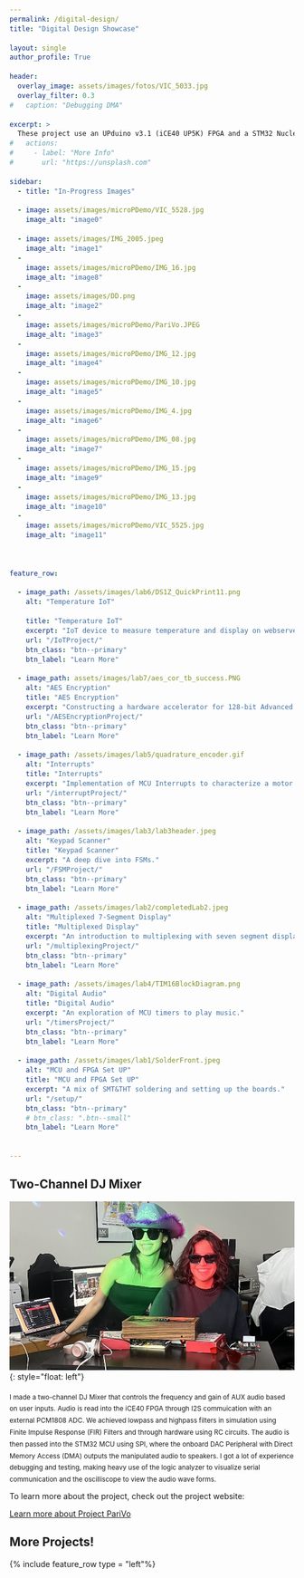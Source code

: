 ```yaml
---
permalink: /digital-design/
title: "Digital Design Showcase"

layout: single
author_profile: True

header:
  overlay_image: assets/images/fotos/VIC_5033.jpg
  overlay_filter: 0.3
#   caption: "Debugging DMA"

excerpt: >
  These project use an UPduino v3.1 (iCE40 UP5K) FPGA and a STM32 Nucleo-32 (STM32L432KC) MCU board
#   actions:
#     - label: "More Info"
#       url: "https://unsplash.com"

sidebar:
  - title: "In-Progress Images"

  - image: assets/images/microPDemo/VIC_5528.jpg
    image_alt: "image0"

  - image: assets/images/IMG_2005.jpeg
    image_alt: "image1"
  - 
    image: assets/images/microPDemo/IMG_16.jpg
    image_alt: "image8"
  - 
    image: assets/images/DD.png
    image_alt: "image2"
  - 
    image: assets/images/microPDemo/PariVo.JPEG
    image_alt: "image3"
  - 
    image: assets/images/microPDemo/IMG_12.jpg
    image_alt: "image4"
  - 
    image: assets/images/microPDemo/IMG_10.jpg
    image_alt: "image5"
  - 
    image: assets/images/microPDemo/IMG_4.jpg
    image_alt: "image6"
  - 
    image: assets/images/microPDemo/IMG_08.jpg
    image_alt: "image7"
  - 
    image: assets/images/microPDemo/IMG_15.jpg
    image_alt: "image9"
  - 
    image: assets/images/microPDemo/IMG_13.jpg
    image_alt: "image10"
  - 
    image: assets/images/microPDemo/VIC_5525.jpg
    image_alt: "image11"
  


feature_row:

  - image_path: /assets/images/lab6/DS1Z_QuickPrint11.png
    alt: "Temperature IoT"
    
    title: "Temperature IoT"
    excerpt: "IoT device to measure temperature and display on webserver, using UART & SPI."
    url: "/IoTProject/"
    btn_class: "btn--primary"
    btn_label: "Learn More"

  - image_path: assets/images/lab7/aes_cor_tb_success.PNG
    alt: "AES Encryption"
    title: "AES Encryption"
    excerpt: "Constructing a hardware accelerator for 128-bit Advanced Encryption Standard."
    url: "/AESEncryptionProject/"
    btn_class: "btn--primary"
    btn_label: "Learn More"

  - image_path: /assets/images/lab5/quadrature_encoder.gif
    alt: "Interrupts"
    title: "Interrupts"
    excerpt: "Implementation of MCU Interrupts to characterize a motor."
    url: "/interruptProject/"
    btn_class: "btn--primary"
    btn_label: "Learn More"

  - image_path: /assets/images/lab3/lab3header.jpeg
    alt: "Keypad Scanner"
    title: "Keypad Scanner"
    excerpt: "A deep dive into FSMs."
    url: "/FSMProject/"
    btn_class: "btn--primary"
    btn_label: "Learn More"

  - image_path: /assets/images/lab2/completedLab2.jpeg
    alt: "Multiplexed 7-Segment Display"
    title: "Multiplexed Display"
    excerpt: "An introduction to multiplexing with seven segment displays."
    url: "/multiplexingProject/"
    btn_class: "btn--primary"
    btn_label: "Learn More"

  - image_path: /assets/images/lab4/TIM16BlockDiagram.png
    alt: "Digital Audio"
    title: "Digital Audio"
    excerpt: "An exploration of MCU timers to play music."
    url: "/timersProject/"
    btn_class: "btn--primary"
    btn_label: "Learn More"

  - image_path: /assets/images/lab1/SolderFront.jpeg
    alt: "MCU and FPGA Set UP"
    title: "MCU and FPGA Set UP"
    excerpt: "A mix of SMT&THT soldering and setting up the boards."
    url: "/setup/"
    btn_class: "btn--primary"
    # btn_class: ".btn--small"
    btn_label: "Learn More"
    

---
```

## Two-Channel DJ Mixer


![image](/assets/images/microPDemo/PariVo.JPEG){: style="float: left"}

<sub> I made a two-channel DJ Mixer that controls the frequency and gain of AUX audio based on user inputs. Audio is read into the iCE40 FPGA through I2S commuication with an external PCM1808 ADC. We achieved lowpass and highpass filters in simulation using Finite Impulse Response (FIR) Filters and through hardware using RC circuits. The audio is then passed into the STM32 MCU using SPI, where the onboard DAC Peripheral with Direct Memory Access (DMA) outputs the manipulated audio to speakers. I got a lot of experience debugging and testing, making heavy use of the logic analyzer to visualize serial communication and the oscilliscope to view the audio wave forms. </sub>
<!-- ![DJ Mixer](/assets/images/microPDemo/PariVo.JPEG){: .align-left} -->

To learn more about the project, check out the project website: 

<a href="https://projectparivo.github.io/ProjectParivoPortfolio/" class="btn btn--primary">Learn more about Project PariVo</a>

## More Projects!

{% include feature_row type = "left"%}


